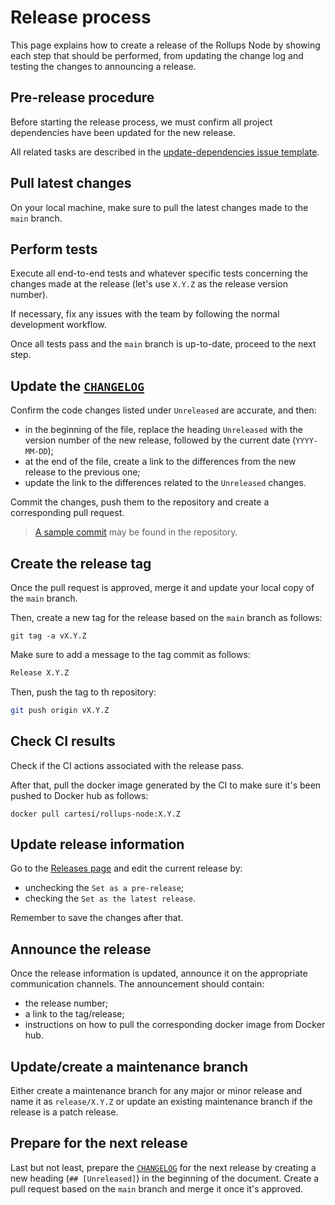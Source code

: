 # Release process

This page explains how to create a release of the Rollups Node by showing each step that should be performed, from updating the change log and testing the changes to announcing a release.

## Pre-release procedure

Before starting the release process, we must confirm all project dependencies have been updated for the new release.

All related tasks are described in the [update-dependencies issue template](https://github.com/cartesi/rollups-node/blob/main/.github/ISSUE_TEMPLATE/update-dependencies.md).

## Pull latest changes

On your local machine, make sure to pull the latest changes made to the `main` branch.

## Perform tests

Execute all end-to-end tests and whatever specific tests concerning the changes made at the release (let's use `X.Y.Z` as the release version number).

If necessary, fix any issues with the team by following the normal development workflow.

Once all tests pass and the `main` branch is up-to-date, proceed to the next step.

## Update the [`CHANGELOG`](../CHANGELOG.md)

Confirm the code changes listed under `Unreleased` are accurate, and then:

- in the beginning of the file, replace the heading `Unreleased` with the version number of the new release, followed by the current date (`YYYY-MM-DD`);
- at the end of the file, create a link to the differences from the new release to the previous one;
- update the link to the differences related to the `Unreleased` changes.

Commit the changes, push them to the repository and create a corresponding pull request.

> [A sample commit](https://github.com/cartesi/rollups-node/commit/16ba20137a1575b98d069500168261cccb2e0eb2) may be found in the repository.

## Create the release tag

Once the pull request is approved, merge it and update your local copy of the `main` branch.

Then, create a new tag for the release based on the `main` branch as follows:

```shell
git tag -a vX.Y.Z
```

Make sure to add a message to the tag commit as follows:

```txt
Release X.Y.Z
```

Then, push the tag to th repository:

```sh
git push origin vX.Y.Z
```

## Check CI results

Check if the CI actions associated with the release pass.

After that, pull the docker image generated by the CI to make sure it's been pushed to Docker hub as follows:

```shell
docker pull cartesi/rollups-node:X.Y.Z
```

## Update release information

Go to the [Releases page](https://github.com/cartesi/rollups-node/releases) and edit the current release by:

- unchecking the `Set as a pre-release`;
- checking the `Set as the latest release`.

Remember to save the changes after that.

## Announce the release

Once the release information is updated, announce it on the appropriate communication channels.
The announcement should contain:

- the release number;
- a link to the tag/release;
- instructions on how to pull the corresponding docker image from Docker hub.

## Update/create a maintenance branch

Either create a maintenance branch for any major or minor release and name it as `release/X.Y.Z` or update an existing maintenance branch if the release is a patch release.

## Prepare for the next release

Last but not least, prepare the [`CHANGELOG`](../CHANGELOG.md) for the next release by creating a new heading (`## [Unreleased]`) in the beginning of the document.
Create a pull request based on the `main` branch and merge it once it's approved.
